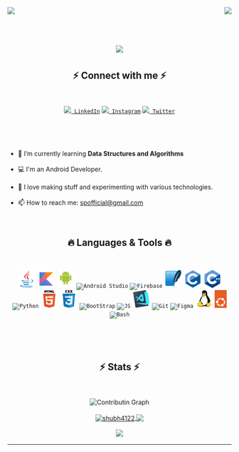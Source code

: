 ![](https://raw.githubusercontent.com/halfrost/halfrost/master/icons/header_.png)
<img align="right" src="https://komarev.com/ghpvc/?username=shubh4122&label=Profile%20views&color=0e75b6&style=plastic"><br><br>


  <a href="https://git.io/typing-svg">
  <h1 align="center">
    <img src="https://readme-typing-svg.herokuapp.com/?lines=Hello,+There!+👋;This+is+Shubham...&center=true&size=30"></h1>
  </a>

<h2 align="center">⚡ Connect with me ⚡</h2>
<br>
<p align="center">
  <code><a href="https://www.linkedin.com/in/shubham-pandey-9b34261b3/" title="LinkedIn Profile"><img width="30" src="https://raw.githubusercontent.com/rahuldkjain/github-profile-readme-generator/master/src/images/icons/Social/linked-in-alt.svg"> LinkedIn</a></code>
  <code><a href="https://instagram.com/__sp04__" title="Instagram Profile"><img width="30" src="https://raw.githubusercontent.com/rahuldkjain/github-profile-readme-generator/master/src/images/icons/Social/instagram.svg"> Instagram</a></code>
  <code><a href="https://twitter.com/shubh_twt" title="Twitter Profile"><img width="30" src="https://raw.githubusercontent.com/rahuldkjain/github-profile-readme-generator/master/src/images/icons/Social/twitter.svg"> Twitter</a></code>
</p>
<br><br><br>


  - 🌱 I’m currently learning **Data Structures and Algorithms**
  <br><br>
  - 💻 I'm an Android Developer.
  <br><br>
  - 🔬 I love making stuff and experimenting with various technologies.
  <br><br>
  - 📫 How to reach me: spofficial@gmail.com<br><br><br>


<!-- <hr> -->
<h2 align="center">🔥 Languages & Tools 🔥</h2>
<br>
<p align="center">
  <code><img title="Java" height="40" src="https://raw.githubusercontent.com/devicons/devicon/master/icons/java/java-original.svg"></code>
  <code><img title="Kotlin" height="40" src="img/kotlin.png"></code>
  <code><img title="Android" height="40" src="https://raw.githubusercontent.com/devicons/devicon/master/icons/android/android-original-wordmark.svg"></code>
  <code><img title="Android Studio" height="40" src="https://techcrunch.com/wp-content/uploads/2020/10/image9.png"></code>
  <code><img title="Firebase" height="40" src="https://firebase.google.com/downloads/brand-guidelines/PNG/logo-logomark.png"></code>
  <code><img title="SQLite3" height="40" src="img/sqlite-icon.svg"></code>
  <code><img title="C" height="40" src="https://raw.githubusercontent.com/devicons/devicon/master/icons/c/c-original.svg"></code>
  <code><img title="C++" height="40" src="https://raw.githubusercontent.com/devicons/devicon/master/icons/cplusplus/cplusplus-original.svg"></code>
  <code><img title="Python" height="40" src="https://upload.wikimedia.org/wikipedia/commons/thumb/c/c3/Python-logo-notext.svg/640px-Python-logo-notext.svg.png"></code>
  <code><img title="HTML5" height="40" src="https://raw.githubusercontent.com/devicons/devicon/master/icons/html5/html5-original-wordmark.svg"></code>
  <code><img title="CSS" height="40" src="https://raw.githubusercontent.com/devicons/devicon/master/icons/css3/css3-original-wordmark.svg"></code>
  <code><img title="BootStrap" height="40" src="https://raw.githubusercontent.com/danielcranney/readme-generator/main/public/icons/skills/bootstrap-colored.svg"></code>
  <code><img title="JS" height="40" src="https://raw.githubusercontent.com/danielcranney/readme-generator/main/public/icons/skills/javascript-colored.svg"></code>
  <code><img title="Visual Studio Code" height="40" src="img/vscode.png"></code>
  <code><img title="Git" height="40" src="https://www.vectorlogo.zone/logos/git-scm/git-scm-icon.svg"></code>
  <code><img title="Figma" height="40" src="https://raw.githubusercontent.com/danielcranney/readme-generator/main/public/icons/skills/figma-colored.svg"></code>
  <code><img title="Linux" height="40" src="https://raw.githubusercontent.com/devicons/devicon/master/icons/linux/linux-original.svg"></code>
  <code><img title="Ubuntu" height="40" src="img/ubuntu.png"></code>
  <code><img title="Bash" height="40" src="https://raw.githubusercontent.com/jmnote/z-icons/master/svg/bash.svg"></code>

 
</p><br><br><br>
<!-- <hr> -->

<h2 align="center">⚡ Stats ⚡</h2>
<br>
<p align=center>
  <!-- <div align=center> -->
      <img align="center" src="https://activity-graph.herokuapp.com/graph?username=shubh4122&theme=react-dark&bg_color=20232a&hide_border=true" title="Contributin Graph"/>
    <br><br>
    <a href="https://github.com/denvercoder1/github-readme-streak-stats" title="Total Contributions">
      <img align="center" width=390 src="https://github-readme-streak-stats.herokuapp.com/?user=shubh4122&theme=react&border=61dafb&hide_border=true" alt="shubh4122" />
    </a>
    <a href="https://github.com/anuraghazra/github-readme-stats" title="Github Stats">
      <img align="center" width=390 src="https://github-readme-stats.vercel.app/api?username=shubh4122&show_icons=true&theme=react&border_color=61dafb&hide_border=true" />
    </a>
  <!-- </div> -->
  <br><br>
  <!-- <div align=center> -->
    <a title="Most Used Langs" href="https://github.com/anuraghazra/github-readme-stats">
      <img width=390 align="cemter" src="https://github-readme-stats.vercel.app/api/top-langs/?username=shubh4122&hide=c%23,powershell,Mathematica,Ruby,Objective-C,Objective-C%2b%2b,Cuda&title_color=61dafb&text_color=ffffff&icon_color=61dafb&bg_color=20232a&langs_count=8&layout=compact&border_color=61dafb&hide_border=true" />
    </a>
  <!-- </div> -->
</p>
<hr>






















<!-- <h1 align="center">Hi 👋, I'm Shubham Pandey</h1>
<h3 align="center">A passionate learner-cum-explorer from India</h3>

<br>
<br>

- 🔭 I’m currently working on [Myself :)](https://github.com/shubh4122)

- 🌱 I’m currently learning **Android Development**

- 📫 How to reach me **spofficial@gmail.com**

<br>
<br>


<h3 align="left">Connect with me:</h3>
<br>

<p align="left">
<a href="https://twitter.com/shubh_twt" target="blank"><img align="center" src="https://raw.githubusercontent.com/rahuldkjain/github-profile-readme-generator/master/src/images/icons/Social/twitter.svg" alt="shubh4122" height="30" width="40"/></a>
<a href="https://www.linkedin.com/in/shubham-pandey-9b34261b3/" target="blank"><img align="center" src="https://raw.githubusercontent.com/rahuldkjain/github-profile-readme-generator/master/src/images/icons/Social/linked-in-alt.svg" alt="https://www.linkedin.com/in/shubham-pandey-9b34261b3/" height="30" width="40" /></a>
<a href="https://instagram.com/__sp04__" target="blank"><img align="center" src="https://raw.githubusercontent.com/rahuldkjain/github-profile-readme-generator/master/src/images/icons/Social/instagram.svg" alt="__sp04__" height="30" width="40" /></a>
</p>

<br>
<br>


<h3 align="left">Languages and Tools:</h3>

<br>

<p align="left"> <a href="https://developer.android.com" target="_blank" rel="noreferrer"> <img src="https://raw.githubusercontent.com/devicons/devicon/master/icons/android/android-original-wordmark.svg" alt="android" width="40" height="40"/> </a> <a href="https://www.cprogramming.com/" target="_blank" rel="noreferrer"> <img src="https://raw.githubusercontent.com/devicons/devicon/master/icons/c/c-original.svg" alt="c" width="40" height="40"/> </a> <a href="https://www.w3schools.com/cpp/" target="_blank" rel="noreferrer"> <img src="https://raw.githubusercontent.com/devicons/devicon/master/icons/cplusplus/cplusplus-original.svg" alt="cplusplus" width="40" height="40"/> </a> <a href="https://www.w3schools.com/css/" target="_blank" rel="noreferrer"> <img src="https://raw.githubusercontent.com/devicons/devicon/master/icons/css3/css3-original-wordmark.svg" alt="css3" width="40" height="40"/> </a> <a href="https://git-scm.com/" target="_blank" rel="noreferrer"> <img src="https://www.vectorlogo.zone/logos/git-scm/git-scm-icon.svg" alt="git" width="40" height="40"/> </a> <a href="https://www.w3.org/html/" target="_blank" rel="noreferrer"> <img src="https://raw.githubusercontent.com/devicons/devicon/master/icons/html5/html5-original-wordmark.svg" alt="html5" width="40" height="40"/> </a> <a href="https://www.java.com" target="_blank" rel="noreferrer"> <img src="https://raw.githubusercontent.com/devicons/devicon/master/icons/java/java-original.svg" alt="java" width="40" height="40"/> </a> <a href="https://www.linux.org/" target="_blank" rel="noreferrer"> <img src="https://raw.githubusercontent.com/devicons/devicon/master/icons/linux/linux-original.svg" alt="linux" width="40" height="40"/> </a> </p>

<br>
<br>


<p><img align="center" src="https://github-readme-stats.vercel.app/api/top-langs?username=shubh4122&show_icons=true&theme=dracula&title_color=ffffff&text_color=ffffff&locale=en&layout=compact" alt="shubh4122" /></p>

<p><img align="center" src="https://github-readme-streak-stats.herokuapp.com/?user=shubh4122&theme=dark" alt="shubh4122" /></p>
 -->

<!-- Profile Counts -->
<!-- <p align="left"> <img src="https://komarev.com/ghpvc/?username=shubh4122&label=Profile%20views&color=0e75b6&style=plastic" alt="shubh4122" /> </p> -->

